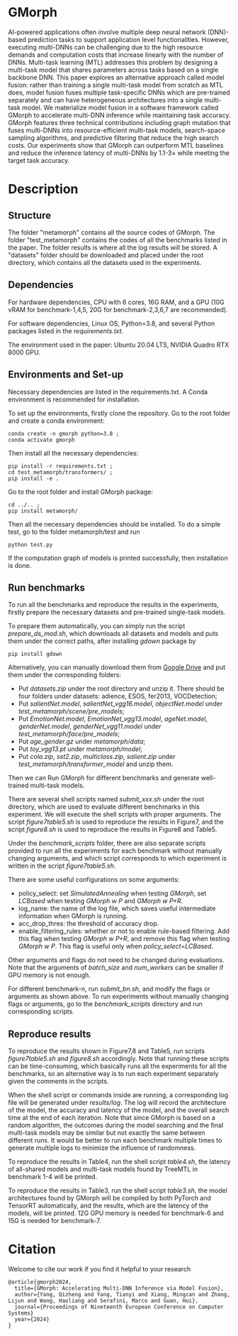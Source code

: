 # GMorph
AI-powered applications often involve multiple deep neural network (DNN)-based prediction tasks to support application level functionalities. However, executing multi-DNNs can be challenging due to the high resource demands and computation costs that increase linearly with the number of DNNs. Multi-task learning (MTL) addresses this problem by designing a multi-task model that shares parameters across tasks based on a single backbone DNN. This paper explores an alternative approach called model fusion: rather than training a single multi-task model from scratch as MTL does, model fusion fuses multiple task-specific DNNs which are pre-trained separately and can have heterogeneous architectures into a single multi-task model. We materialize model fusion in a software framework called GMorph to accelerate multi-DNN inference while maintaining task accuracy. GMorph features three technical contributions including graph mutation that fuses multi-DNNs into resource-efficient multi-task models, search-space sampling algorithms, and predictive filtering that reduce the high search costs. Our experiments show that GMorph can outperform MTL baselines and reduce the inference latency of multi-DNNs by 1.1-3× while meeting the target task accuracy.

# Description
## Structure
The folder "metamorph" contains all the source codes of GMorph. The folder "test_metamorph" contains the codes of all the benchmarks listed in the paper. The folder results is where all the log results will be stored. A "datasets" folder should be downloaded and placed under the root directory, which contains all the datasets used in the experiments.

## Dependencies
For hardware dependencies, CPU with 6 cores, 16G RAM, and a GPU (10G vRAM for benchmark-1,4,5, 20G for benchmark-2,3,6,7 are recommended).

For software dependencies, Linux OS, Python=3.8, and several Python packages listed in the *requirements.txt*.

The environment used in the paper: Ubuntu 20.04 LTS, NVIDIA Quadro RTX 8000 GPU.

## Environments and Set-up
Necessary dependencies are listed in the requirements.txt. A Conda environment is recommended for installation.

To set up the environments, firstly clone the repository. Go to the root folder and create a conda environment:
```
conda create -n gmorph python=3.8 ;
conda activate gmorph 
```
Then install all the necessary dependencies:
```
pip install -r requirements.txt ;
cd test_metamorph/transformers/ ;
pip install -e . 
```
Go to the root folder and install GMorph package:
```
cd ../.. ;
pip install metamorph/ 
```
Then all the necessary dependencies should be installed. To do a simple test, go to the folder metamorph/test and run
```
python test.py
```
If the computation graph of models is printed successfully, then installation is done.

## Run benchmarks
To run all the benchmarks and reproduce the results in the experiments, firstly prepare the necessary datasets and pre-trained single-task models.

To prepare them automatically, you can simply run the script *prepare\_ds\_mod.sh*, which downloads all datasets and models and puts them under the correct paths, after installing *gdown* package by
```
pip install gdown
```
Alternatively, you can manually download them from [Google Drive](https://drive.google.com/drive/folders/1Dtvd5eIDeDiseCAwCrj3_wrqjWsy3bq3?usp=sharing) and put them under the corresponding folders:
- Put *datasets.zip* under the root directory and unzip it. There should be four folders under datasets: adience, ESOS, fer2013, VOCDetection;
- Put *salientNet.model*, *salientNet_vgg16.model*, *objectNet.model* under *test_metamorph/scene/pre_models*;
- Put *EmotionNet.model*, *EmotionNet_vgg13.model*, *ageNet.model*, *genderNet.model*, *genderNet_vgg11.model* under *test_metamorph/face/pre_models*;
- Put *age_gender.gz* under *metamorph/data*;
- Put *toy_vgg13.pt* under *metamorph/model*;
- Put *cola.zip*, *sst2.zip*, *multiclass.zip*, *salient.zip* under *test_metamorph/transformer_model* and unzip them.

Then we can Run GMorph for different benchmarks and generate well-trained multi-task models.

There are several shell scripts named *submit_xxx.sh* under the root directory, which are used to evaluate different benchmarks in this experiment. We will execute the shell scripts with proper arguments. The script *figure7table5.sh* is used to reproduce the results in Figure7, and the script *figure8.sh* is used to reproduce the results in Figure8 and Table5.

Under the *benchmark_scripts* folder, there are also separate scripts provided to run all the experiments for each benchmark without manually changing arguments, and which script corresponds to which experiment is written in the script *figure7table5.sh*.

There are some useful configurations on some arguments:
- policy_select: set *SimulatedAnnealing* when testing *GMorph*, set *LCBased* when testing *GMorph w P* and *GMorph w P+R*.
- log_name: the name of the log file, which saves useful intermediate information when GMorph is running.
- acc_drop_thres: the threshold of accuracy drop. 
- enable_filtering_rules: whether or not to enable rule-based filtering. Add this flag when testing *GMorph w P+R*, and remove this flag when testing *GMorph w P*. This flag is useful only when *policy_select=LCBased*.

Other arguments and flags do not need to be changed during evaluations. Note that the arguments of *batch_size* and *num_workers* can be smaller if GPU memory is not enough.

For different benchmark-n, run *submit_bn.sh*, and modify the flags or arguments as shown above. To run experiments without manually changing flags or arguments, go to the *benchmark_scripts* directory and run corresponding scripts. 

## Reproduce results
To reproduce the results shown in Figure7,8 and Table5, run scripts *figure7table5.sh* and *figure8.sh* accordingly. Note that running these scripts can be time-consuming, which basically runs all the experiments for all the benchmarks, so an alternative way is to run each experiment separately given the comments in the scripts.

When the shell script or commands inside are running, a corresponding log file will be generated under *results/log*. The log will record the architecture of the model, the accuracy and latency of the model, and the overall search time at the end of each iteration. Note that since GMorph is based on a random algorithm, the outcomes during the model searching and the final multi-task models may be similar but not exactly the same between different runs. It would be better to run each benchmark multiple times to generate multiple logs to minimize the influence of randomness.

To reproduce the results in Table4, run the shell script *table4.sh*, the latency of all-shared models and multi-task models found by TreeMTL in benchmark 1-4 will be printed. 

To reproduce the results in Table3, run the shell script *table3.sh*, the model architectures found by GMorph will be compiled by both PyTorch and TensorRT automatically, and the results, which are the latency of the models, will be printed. 12G GPU memory is needed for benchmark-6 and 15G is needed for benchmark-7.

# Citation
Welcome to cite our work if you find it helpful to your research
```
@article{gmorph2024,
  title={GMorph: Accelerating Multi-DNN Inference via Model Fusion},
  author={Yang, Qizheng and Yang, Tianyi and Xiang, Mingcan and Zhang, Lijun and Wang, Haoliang and Serafini, Marco and Guan, Hui},
  journal={Proceedings of Nineteenth European Conference on Computer Systems}
  year={2024}
}
```
